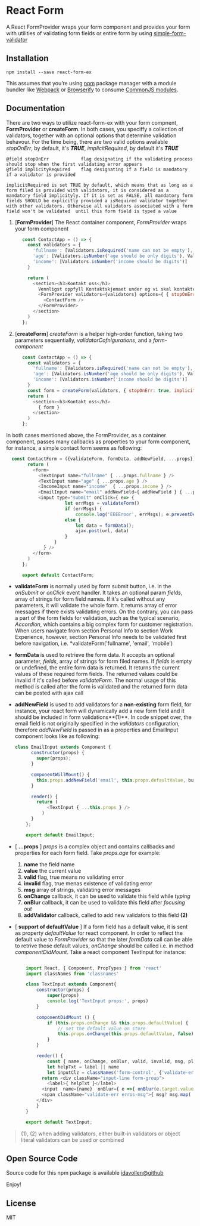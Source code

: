 React Form
=========================

A React FormProvider wraps your form component and provides your form with utilities of validating form fields or entire form by using [simple-form-validator](https://www.npmjs.com/package/simple-form-validator)


## Installation



```
npm install --save react-form-ex
```

This assumes that you’re using [npm](http://npmjs.com/) package manager with a module bundler like [Webpack](http://webpack.github.io) or [Browserify](http://browserify.org/) to consume [CommonJS modules](http://webpack.github.io/docs/commonjs.html).



## Documentation
There are two ways to utilize react-form-ex with your form compnent, **FormProvider** or **createForm**. In both cases, you speciffy a collection of validators, together with an optional options that determine validation behavour. For the time being, there are two valid options available *stopOnErr*, by default, it's **_TRUE_**, *implicitRequired*, by default it's  **_TRUE_**
	
	@field stopOnErr            flag designating if the validating process should stop when the first validating error appears
	@field implicityRequired    flag designating if a field is mandatory if a validator is provided

	implicitRequired is set TRUE by default, which means that as long as a form filed is provided with validators, it is considered as a mandatory field implicityly. If it is set as FALSE, all mandatory form fields SHOULD be explicitly provided a isRequired validator together with other validators. Otherwise all validators associated with a form field won't be validated  until this form field is typed a value
  	

1. [**FormProvider**] The React container component, *FormProvider* wraps your form component
  ```javascript
		const ContactApp = () => {
		  const validators = {
		    'fullname': [Validators.isRequired('name can not be empty'), Validators.length(3, 'name should be at least 3 letters')],
		    'age': [Validators.isNumber('age should be only digits'), Validators.range('age should be between 1 and 150', 1, 150)],
		    'income': [Validators.isNumber('income should be digits')]
		  }

		  return (
		    <section><h3>Kontakt oss</h3>
		      Vennligst oppfyll Kontaktskjemaet under og vi skal kontakte deg så snart som mulig
		      <FormProvider validators={validators} options={ { stopOnErr: true, implicitRequired: false } } >
		        <ContactForm />
		      </FormProvider>
		    </section>
		  )
		};
  ```
2. [**createForm**] *createForm* is a helper high-order function, taking two parameters sequentially, *validatorCofnigurations*, and a *form-component*

  ```javascript
		const ContactApp = () => {
		  const validators = {
		    'fullname': [Validators.isRequired('name can not be empty'), Validators.length(3, 'name should be at least 3 letters')],
		    'age': [Validators.isNumber('age should be only digits'), Validators.range('age should be between 1 and 150', 1, 150)],
		    'income': [Validators.isNumber('income should be digits')]
		  }
		  const form = createForm(validators, { stopOnErr: true, implicitRequired: false })(ContactForm);
		  return (
		    <section><h3>Kontakt oss</h3>
		      { form }
		    </section>
		  )
		};
  ```

In both cases mentioned above, the FormProvider, as a container component, passes many callbacks as properties to your form component, for instance, a simple contact form seems as following:	
  ```javascript
    const ContactForm = ({validateForm, formData, addNewField, ...props}) => {
		  return (
		    <form>
		      <TextInput name="fullname" { ...props.fullname } />
		      <TextInput name="age" { ...props.age } />
		      <IncomeInput name="income"  { ...props.income } />
		      <EmailInput name="email" addNewField={ addNewField } { ...props.email }  />
		      <input type="submit" onClick={ e=> { 
			      		let errMsgs = validateForm()
			      		if (errMsgs) { 
			      			console.log('EEEEroor', errMsgs); e.preventDefault(); }
			      		else {
			      			let data = formData();
			      			ajax.post(url, data)
			      		}
		      		}
		      	} />
		    </form>
		  )
		};

		export default ContactForm;
  ```
- **validateForm** is normally used by form submit button, i.e. in the *onSubmit* or *onClick* event handler. It takes an optional param *fields*, array of strings for form field names. If it's called without any parameters, it will validate the whole form. It returns array of error messages if there exists validating errors. On the contrary, you can pass a part of the form fields for validation, such as the typical scenario, *Accordion*, which contains a big complex form for customer registration. When users  navigate from section Personal Info to section Work Experience, however, section Personal Info needs to be validated first before navigation, i.e. *validateForm('fullname', 'email', 'mobile')

- **formData** is used to retrieve the form data. It accepts an optional parameter, *fields*, array of strings for form filed names. If *fields* is empty or undefined, the entire form data is returned. It returns the current values of these required form fields. The returned values could be invalid if it's called before *validateForm*. The normal usage of this method is called after the form is validated and the returned form data can be posted with ajax call

- **addNewField** is used to add validators for a **non-existing** form field, for instance, your react form will dynamically add a new form field and it should be included in form validations**(1)**. In code snippet over, the email field is not originally specified in the *validators* configuration, therefore *addNewField* is passed in as a properties and EmailInput component looks like as following: 
	```javascript
    class EmailInput extends Component {
		  constructor(props) {
		    super(props);
		  }

		  componentWillMount() {
		    this.props.addNewField('email', this.props.defaultValue, builtinValidators.isEmail('a valid email address should look like i.e name@example.com'), {required: true, msg: 'email should not be empty'});
		  }

		  render() {
		  	return (
			    <TextInput { ...this.props } />
			  )	
		  }		  
		};

		export default EmailInput;
  ```

- [ **...props** ] *props* is a complex object and contains callbacks and properties for each form field. Take *props.age* for example:
	1. **name** 				the field name
	2. **value** 				the current value
	3. **valid** 				flag, true means no validating error
	4. **invalid**				flag, true menas existence of validating error
	5. **msg**					array of strings, validating error messages
	6. **onChange**				callback, it can be used to validate this field while *typing*
	7. **onBlur**				callback, it can be used to validate this field after *focusing out*
	8. **addValidator** 		callback, called to add new validators to this field	**(2)**

- [ **support of defaultValue** ] If a form field has a default value, it is sent as property *defaultValue* for react component. In order to reflect the default value to *FormProvider* so that the later *formData* call can be able to retrive those default values, *onChange* should be called i.e. in method *componentDidMount*. Take a react component TextInput for instance:
	```javascript
	
		import React, { Component, PropTypes } from 'react'
		import classNames from 'classnames'

		class TextInput extends Component{
			constructor(props) {
				super(props)
				console.log('TextInput props:', props)
			}

			componentDidMount () {
				if (this.props.onChange && this.props.defaultValue) {
					// set the default value on store
					this.props.onChange(this.props.defaultValue, false)
				}
			}

			render() {
				const { name, onChange, onBlur, valid, invalid, msg, placeholder, label, type, defaultValue, enableChange } = this.props
				let helpTxt = label || name
				let inputClz = classNames('form-control', {'validate-err': invalid}, { 'validate-ok': valid })
			  return <div className="input-line form-group">
		    	<label>{ helpTxt }</label>
		      <input  name={name}  onBlur={ e =>{ onBlur(e.target.value) } } onChange={ e=>{ enableChange && onChange(e.target.value)} } className={ inputClz } placeholder={ placeholder? placeholder : '' } type={ type || 'text' } autoComplete={ type === 'password'? 'off' : 'on'} defaultValue={ defaultValue } />
		      <span className="validate-err erros-msg">{ msg? msg.map( m => <span key={ m }>{m}</span> ) : ''}</span>      
		    </div>
			}
		}

		export default TextInput;
	```


>(1), (2) when adding validators, either built-in validators or object literal validators can be used or combined


## Open Source Code

Source code for this npm package is available [idavollen@github](https://github.com/idavollen/react-form-ex)


Enjoy!

## License

MIT
